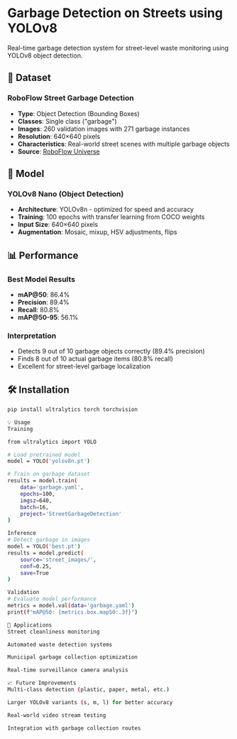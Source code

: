 # Garbage Detection on Streets using YOLOv8

Real-time garbage detection system for street-level waste monitoring using YOLOv8 object detection.

## 📁 Dataset

### RoboFlow Street Garbage Detection
- **Type**:        Object Detection (Bounding Boxes)
- **Classes**:     Single class ("garbage")
- **Images**:      260 validation images with 271 garbage instances
- **Resolution**:  640×640 pixels
- **Characteristics**: Real-world street scenes with multiple garbage objects
- **Source**:      [RoboFlow Universe](https://universe.roboflow.com/garbage-detection-czeg5/garbage_detection-wvzwv)

## 🚀 Model

### YOLOv8 Nano (Object Detection)
- **Architecture**: YOLOv8n - optimized for speed and accuracy
- **Training**:     100 epochs with transfer learning from COCO weights
- **Input Size**:   640×640 pixels
- **Augmentation**: Mosaic, mixup, HSV adjustments, flips

## 📊 Performance

### Best Model Results
- **mAP@50**:    86.4%
- **Precision**: 89.4%
- **Recall**:    80.8%
- **mAP@50-95**: 56.1%

### Interpretation
- Detects 9 out of 10 garbage objects correctly (89.4% precision)
- Finds 8 out of 10 actual garbage items (80.8% recall)
- Excellent for street-level garbage localization

## 🛠️ Installation

```bash
pip install ultralytics torch torchvision

💡 Usage
Training

from ultralytics import YOLO

# Load pretrained model
model = YOLO('yolov8n.pt')

# Train on garbage dataset
results = model.train(
    data='garbage.yaml',
    epochs=100,
    imgsz=640,
    batch=16,
    project='StreetGarbageDetection'
)

Inference
# Detect garbage in images
model = YOLO('best.pt')
results = model.predict(
    source='street_images/',
    conf=0.25,
    save=True
)

Validation
# Evaluate model performance
metrics = model.val(data='garbage.yaml')
print(f"mAP@50: {metrics.box.map50:.3f}")

🎯 Applications
Street cleanliness monitoring

Automated waste detection systems

Municipal garbage collection optimization

Real-time surveillance camera analysis

📈 Future Improvements
Multi-class detection (plastic, paper, metal, etc.)

Larger YOLOv8 variants (s, m, l) for better accuracy

Real-world video stream testing

Integration with garbage collection routes

